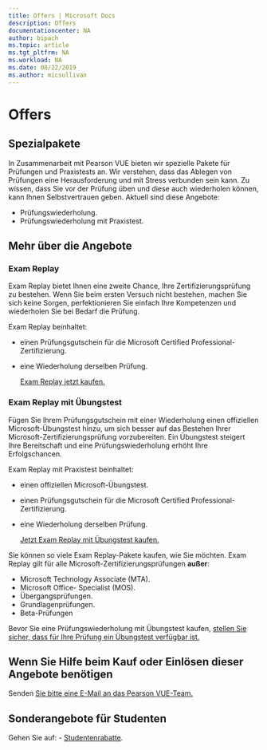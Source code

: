 ```yaml
---
title: Offers | Microsoft Docs
description: Offers 
documentationcenter: NA 
author: bipach
ms.topic: article
ms.tgt_pltfrm: NA
ms.workload: NA
ms.date: 08/22/2019
ms.author: micsullivan
---
```

# Offers

## Spezialpakete

In Zusammenarbeit mit Pearson VUE bieten wir spezielle Pakete für Prüfungen und Praxistests an. Wir verstehen, dass das Ablegen von Prüfungen eine Herausforderung und mit Stress verbunden sein kann. Zu wissen, dass Sie vor der Prüfung üben und diese auch wiederholen können, kann Ihnen Selbstvertrauen geben. Aktuell sind diese Angebote:

- Prüfungswiederholung.
- Prüfungswiederholung mit Praxistest.

## Mehr über die Angebote

### Exam Replay

Exam Replay bietet Ihnen eine zweite Chance, Ihre Zertifizierungsprüfung zu bestehen. Wenn Sie beim ersten Versuch nicht bestehen, machen Sie sich keine Sorgen, perfektionieren Sie einfach Ihre Kompetenzen und wiederholen Sie bei Bedarf die Prüfung.

Exam Replay beinhaltet:

- einen Prüfungsgutschein für die Microsoft Certified Professional-Zertifizierung.
- eine Wiederholung derselben Prüfung.

  [Exam Replay jetzt kaufen.](https://www.mindhub.com/p/Microsoft-Exam-Replay?utm_source=msftmarketing&utm_medium=msft_offers&utm_campaign=ExamReplayFY20&utm_term=ERFY20&utm_content=weblink3)
  
### Exam Replay mit Übungstest

Fügen Sie Ihrem Prüfungsgutschein mit einer Wiederholung einen offiziellen Microsoft-Übungstest hinzu, um sich besser auf das Bestehen Ihrer Microsoft-Zertifizierungsprüfung vorzubereiten. Ein Übungstest steigert Ihre Bereitschaft und eine Prüfungswiederholung erhöht Ihre Erfolgschancen.

Exam Replay mit Praxistest beinhaltet:

- einen offiziellen Microsoft-Übungstest.
- einen Prüfungsgutschein für die Microsoft Certified Professional-Zertifizierung.
- eine Wiederholung derselben Prüfung.

  [Jetzt Exam Replay mit Übungstest kaufen.](https://www.mindhub.com/p/Microsoft-Exam-Replay-PT?utm_source=msftmarketing&utm_medium=msft_offers&utm_campaign=ExamReplayFY20&utm_term=ERFY20&utm_content=weblink)

Sie können so viele Exam Replay-Pakete kaufen, wie Sie möchten. Exam Replay gilt für alle Microsoft-Zertifizierungsprüfungen **außer**:
- Microsoft Technology Associate (MTA).
- Microsoft Office- Specialist (MOS).
- Übergangsprüfungen.
- Grundlagenprüfungen.
- Beta-Prüfungen

Bevor Sie eine Prüfungswiederholung mit Übungstest kaufen, [stellen Sie sicher, dass für Ihre Prüfung ein Übungstest verfügbar ist.](https://www.mindhub.com/shop/microsoft?facetValueFilter=tenant~content-type%3Apractice-tests)

## Wenn Sie Hilfe beim Kauf oder Einlösen dieser Angebote benötigen
Senden [Sie bitte eine E-Mail an das Pearson VUE-Team.](https://mindhub@pearson.com/)

## Sonderangebote für Studenten
Gehen Sie auf: - [Studentenrabatte](/learn/certifications/student-discounts).